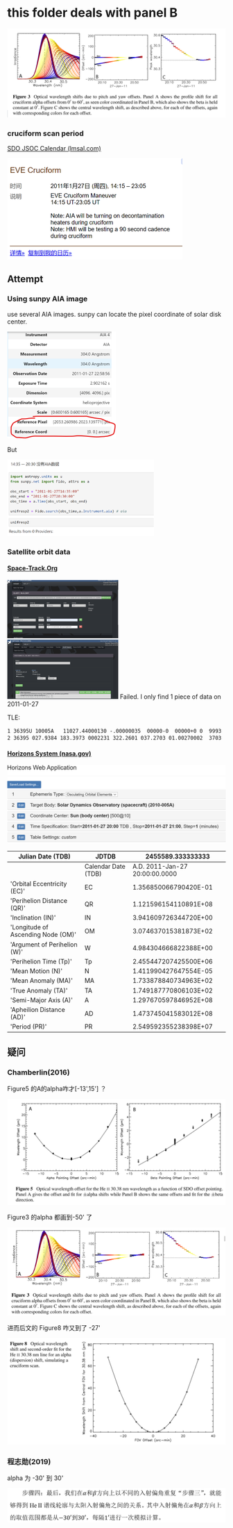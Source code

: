 # this folder deals with panel B

![image-20230305131135651](./angle_time.assets/image-20230305131135651.png)

### cruciform scan period

[SDO JSOC Calendar (lmsal.com)](https://aia.lmsal.com/public/SDOcalendar.html)

<img src="./angle_time.assets/image-20230304233757321.png" alt="image-20230304233757321" style="zoom: 50%;" />

## Attempt

### Using sunpy AIA image 

use several AIA images. sunpy can locate the pixel coordinate of solar disk center.

<img src="./angle_time.assets/image-20230305233901037.png" alt="image-20230305233901037" style="zoom:25%;" />

But 

<img src="./angle_time.assets/image-20230305180528656.png" alt="image-20230305180528656" style="zoom: 33%;" />





### Satellite orbit data

#### [Space-Track.Org](https://www.space-track.org/)

<img src="./angle_time.assets/image-20230305120615399.png" alt="image-20230305120615399" style="zoom: 25%;" />

<img src="./angle_time.assets/image-20230305104006094.png" alt="image-20230305104006094" style="zoom:25%;" />
Failed. I only find 1 piece of data on 2011-01-27

TLE:

```TLE
1 36395U 10005A   11027.44000130 -.00000035  00000-0  00000+0 0  9993
2 36395 027.9384 183.3973 0002231 322.2601 037.2703 01.00270002  3703
```



#### [Horizons System (nasa.gov)](https://ssd.jpl.nasa.gov/horizons/app.html#/)

![image-20230305181042216](./angle_time.assets/image-20230305181042216.png)



| Julian Date (TDB)                  | JDTDB               | 2455589.333333333              |
| ---------------------------------- | ------------------- | ------------------------------ |
|                                    | Calendar Date (TDB) | A.D. 2011-Jan-27 20:00:00.0000 |
| 'Orbital Eccentricity (EC)'        | EC                  | 1.356850066790420E-01          |
| 'Perihelion Distance (QR)'         | QR                  | 1.121596154110891E+08          |
| 'Inclination (IN)'                 | IN                  | 3.941609726344720E+00          |
| 'Longitude of Ascending Node (OM)' | OM                  | 3.074637015381873E+02          |
| 'Argument of Perihelion (W)'       | W                   | 4.984304666822388E+00          |
| 'Perihelion Time (Tp)'             | Tp                  | 2.455447207425500E+06          |
| 'Mean Motion (N)'                  | N                   | 1.411990427647554E-05          |
| 'Mean Anomaly (MA)'                | MA                  | 1.733878840734963E+02          |
| 'True Anomaly (TA)'                | TA                  | 1.749187770806103E+02          |
| 'Semi-Major Axis (A)'              | A                   | 1.297670597846952E+08          |
| 'Apheilion Distance (AD)'          | AD                  | 1.473745041583012E+08          |
| 'Period (PR)'                      | PR                  | 2.549592355238398E+07          |

## 疑问

### Chamberlin(2016)

Figure5 的A的alpha咋才[-13',15'] ？

![image-20230306210003467](./angle_time.assets/image-20230306210003467.png)



Figure3 的alpha 都画到-50' 了

![image-20230306210052711](./angle_time.assets/image-20230306210052711.png)



进而后文的 Figure8 咋又到了 -27'

![image-20230306210519285](./angle_time.assets/image-20230306210519285.png)







### 程志勋(2019)

alpha 为 -30' 到 30'

![image-20230306210348672](./angle_time.assets/image-20230306210348672.png)
